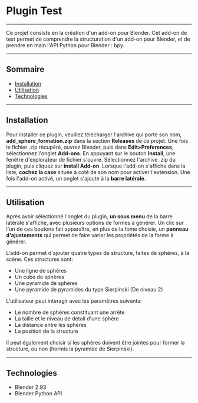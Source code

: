 
# Plugin Test

***
Ce projet consiste en la création d'un add-on pour Blender. Cet add-on de test permet de comprendre la structuration d'un add-on pour Blender, et de prendre en main l'API Python pour Blender : bpy.
***

## Sommaire
  - [Installation](#installation)
  - [Utilisation](#utilisation)
  - [Technologies](#technologies)

***

## Installation

Pour installer ce plugin, veuillez télécharger l'archive qui porte son nom, **add_sphere_formation.zip** dans la section **Releases** de ce projet.
Une fois le fichier .zip récupéré, ouvrez Blender, puis dans **Edit>Preferences**, sélectionnez l'onglet **Add-ons**. 
En appuyant sur le bouton **Install**, une fenêtre d'explorateur de fichier s'ouvre.
Sélectionnez l'archive .zip du plugin, puis cliquez sur **install Add-on**.
Lorsque l'add-on s'affiche dans la liste, **cochez la case** située à coté de son nom pour activer l'extension.
Une fois l'add-on activé, un onglet s'ajoute à la **barre latérale**. 

***

## Utilisation

Après avoir sélectionné l'onglet du plugin, **un sous menu** de la barre latérale s'affiche, avec plusieurs options de formes à générer. Un clic sur l'un de ces boutons fait apparaître, en plus de la fome choisie, un **panneau d'ajustements** qui permet de faire varier les propriétés de la forme à générer.

L'add-on permet d'ajouter quatre types de structure, faites de sphères, à la scène. Ces structures sont:
* Une ligne de sphères
* Un cube de sphères
* Une pyramide de sphères
* Une pyramide de pyramides du type Sierpinski (De niveau 2)

L'utilisateur peut interagir avec les paramètres suivants:

* Le nombre de sphères constituant une arrête 
* La taille et le niveau de détail d'une sphère
* La distance entre les sphères
* La position de la structure

Il peut également choisir si les sphères doivent être jointes pour former la structure, ou non (hormis la pyramide de Sierpinski). 

*** 

## Technologies

* Blender 2.93
* Blender Python API